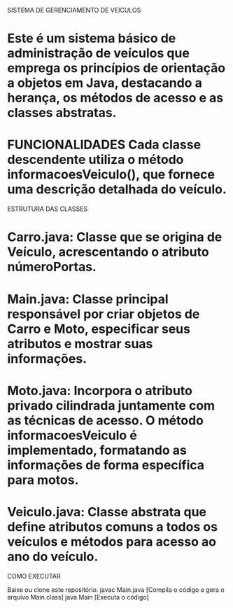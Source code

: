 SISTEMA DE GERENCIAMENTO DE VEICULOS

Este é um sistema básico de administração de veículos que emprega os princípios de orientação a objetos em Java, destacando a herança, os métodos de acesso e as classes abstratas.
===============================================================================================

FUNCIONALIDADES
Cada classe descendente utiliza o método informacoesVeiculo(), que fornece uma descrição detalhada do veículo.
===============================================================================================

ESTRUTURA DAS CLASSES

Carro.java: Classe que se origina de Veículo, acrescentando o atributo númeroPortas.
===============================================================================================
Main.java: Classe principal responsável por criar objetos de Carro e Moto, especificar seus atributos e mostrar suas informações.
===============================================================================================
Moto.java: Incorpora o atributo privado cilindrada juntamente com as técnicas de acesso.
O método informacoesVeiculo é implementado, formatando as informações de forma específica para motos.
===============================================================================================
Veiculo.java: Classe abstrata que define atributos comuns a todos os veículos e métodos para acesso ao ano do veículo.
===============================================================================================

COMO EXECUTAR

Baixe ou clone este repositório.
javac Main.java [Compila o código e gera o arquivo Main.class]
java Main [Executa o código]
